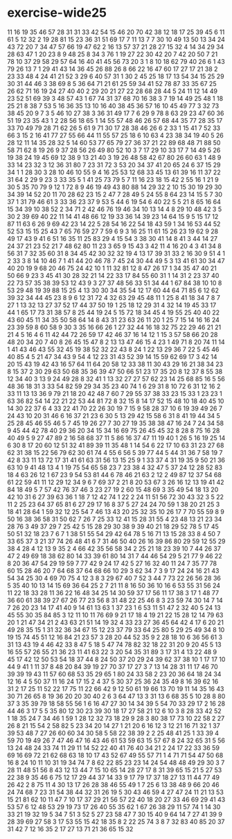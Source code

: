 # exercise-wide25
11
16
19
35
46
57
28
31
31
33
42
54
15
46
20
70
42
38
12
18
17
25
39
45
6
11
61
5
12
32
2
19
28
81
15
23
36
31
51
69
17
7
11
13
7
7
30
10
49
13
50
13
34
24
43
72
20
7
34
47
57
66
19
47
62
2
16
13
57
37
21
28
27
15
32
4
14
34
29
34
28
63
47
1
20
23
8
9
48
25
8
34
3
76
1
19
27
22
30
42
20
7
42
20
50
7
21
78
10
37
29
58
29
57
64
16
40
41
45
56
73
20
3
1
8
10
18
62
79
40
26
6
1
43
79
26
13
7
1
29
41
43
14
36
45
26
88
26
8
66
22
16
47
60
17
27
17
21
38
2
23
33
48
4
24
41
21
52
3
29
6
40
57
31
1
30
2
45
25
18
17
13
54
34
15
25
29
30
31
44
46
3
38
69
8
5
36
64
71
21
61
25
59
34
41
52
78
87
33
35
67
25
26
62
71
16
19
24
27
40
40
2
29
20
21
27
22
28
68
28
44
5
24
11
12
14
49
23
52
51
69
39
3
48
57
43
1
67
74
31
37
68
70
16
38
3
7
19
14
49
25
48
1
18
25
21
8
38
7
53
5
16
36
35
13
10
16
40
38
45
36
57
16
10
45
49
77
3
32
73
38
45
20
9
7
3
5
46
10
27
38
3
36
31
49
17
7
6
29
9
78
8
63
29
23
47
60
36
51
19
23
35
43
1
2
28
56
18
65
1
14
55
57
48
46
26
57
68
44
35
77
28
35
17
33
70
49
79
28
71
62
26
5
61
9
71
30
17
28
38
46
26
6
2
33
1
15
41
7
52
33
66
3
15
2
16
41
77
27
55
66
44
11
55
57
25
18
6
10
63
4
23
38
34
19
40
5
26
28
12
11
14
35
28
32
5
14
60
53
77
65
79
27
36
37
21
22
89
68
48
71
88
50
58
71
62
8
19
26
9
37
28
56
26
49
80
52
10
3
7
17
29
10
33
17
7
14
49
5
26
19
38
24
19
45
69
12
38
9
13
21
40
3
19
26
48
58
42
67
80
26
60
63
1
48
9
33
14
23
32
3
12
36
31
80
7
23
31
72
3
53
20
34
37
41
20
65
24
6
37
15
29
34
1
1
28
30
3
28
10
46
10
55
9
4
16
25
53
12
68
33
45
13
61
39
16
11
37
22
31
64
2
29
9
23
3
33
35
5
1
41
25
73
79
5
7
11
16
23
18
15
42
2
55
16
1
21
9
30
5
35
70
79
9
12
1
72
8
9
46
19
49
43
80
88
14
29
32
2
10
15
30
19
29
30
34
39
14
52
20
11
70
28
62
23
15
2
47
7
28
49
5
24
55
8
64
23
14
15
5
7
30
37
1
31
79
46
61
3
33
36
23
37
9
53
5
44
6
19
54
6
40
22
5
5
21
8
65
16
64
15
34
39
10
38
52
2
34
71
2
42
46
76
19
46
34
10
13
14
4
8
29
10
48
42
3
5
30
2
39
69
40
22
11
14
41
48
66
12
19
33
36
14
39
23
14
64
15
9
5
15
17
12
87
11
63
6
26
9
69
42
23
14
22
5
28
54
16
22
54
18
43
59
1
34
16
53
44
52
52
53
15
15
25
43
7
65
76
59
27
7
59
6
9
3
16
25
11
61
15
26
23
19
62
9
28
49
17
43
9
41
6
51
16
35
11
25
83
29
4
15
54
3
38
30
41
14
8
41
3
44
14
27
24
37
21
23
52
21
7
48
62
80
11
23
3
65
9
15
43
3
42
11
4
16
20
4
3
41
34
8
56
31
7
32
35
60
31
8
34
45
42
30
32
32
19
4
13
17
39
31
33
2
16
30
9
51
4
1
2
33
3
8
14
10
46
7
1
41
44
20
46
78
7
45
24
30
44
49
5
3
13
41
61
30
34
47
40
20
19
9
68
20
46
75
24
42
10
1
11
32
81
12
8
47
26
17
1
34
35
47
40
21
50
66
9
23
3
45
41
30
28
32
21
14
22
33
17
84
55
60
31
1
14
31
2
23
37
40
22
73
57
35
38
39
53
12
43
9
3
27
37
48
56
33
51
34
44
1
67
84
38
10
10
8
53
29
48
19
39
88
15
25
4
13
30
30
34
35
54
12
17
60
44
64
71
85
6
12
62
39
32
34
44
45
23
8
9
6
12
31
72
4
32
63
29
45
48
11
1
25
8
41
18
34
7
8
7
27
1
13
32
13
27
37
52
17
44
37
50
19
1
25
18
12
29
31
4
32
14
19
45
33
17
44
1
65
17
73
31
38
57
8
25
44
19
24
5
15
72
18
34
45
4
19
55
25
40
40
22
43
60
45
11
34
35
50
58
64
14
8
43
31
23
63
26
11
20
1
25
7
15
14
16
16
24
23
39
59
8
60
58
9
30
3
35
16
66
26
1
27
32
44
16
18
32
75
22
29
46
21
21
21
4
5
16
4
6
11
42
44
72
26
59
17
42
46
37
16
14
12
1
15
3
57
58
66
20
28
48
20
34
20
7
40
8
26
45
15
47
8
2
13
13
47
46
15
4
23
1
49
71
8
20
74
11
14
1
41
43
46
43
55
32
45
19
38
52
32
22
43
8
24
1
22
13
29
36
7
22
5
45
46
40
85
4
5
21
47
34
43
9
54
4
12
23
31
43
52
39
14
15
59
62
69
17
3
42
14
20
15
43
19
42
43
16
57
64
11
64
20
58
12
33
38
11
30
43
29
16
21
38
34
23
8
15
37
2
30
29
63
50
68
35
36
39
47
50
66
51
23
17
35
20
8
12
37
8
55
38
12
34
40
3
13
9
24
49
28
8
32
41
1
13
32
27
27
57
62
23
14
25
68
85
16
5
56
48
36
18
31
3
33
54
82
59
29
34
35
23
40
74
1
6
29
31
8
10
72
6
31
12
16
2
33
11
13
13
36
9
79
21
18
20
42
48
7
60
7
29
55
37
38
33
23
15
33
1
23
23
1
63
36
82
54
14
22
21
22
53
44
81
72
8
32
15
8
14
17
52
15
48
10
18
40
45
10
14
30
22
37
6
4
33
22
41
70
22
26
30
19
7
15
9
58
28
37
10
6
19
39
49
26
7
24
43
10
20
31
46
6
16
37
21
23
6
30
5
13
29
42
15
58
6
31
8
41
19
44
34
5
25
28
45
46
55
46
5
7
45
19
26
27
7
30
27
19
35
38
38
47
16
24
7
24
34
58
9
45
44
42
78
40
29
36
20
34
15
34
16
69
75
26
45
45
32
8
28
8
75
16
28
40
49
5
9
27
47
89
2
16
58
68
37
11
5
86
16
37
47
11
19
40
1
26
5
16
19
25
14
6
30
8
17
20
60
12
51
32
41
89
39
11
35
48
1
14
54
6
22
17
10
63
31
23
27
68
62
31
38
15
22
56
79
62
30
61
74
4
55
6
56
5
39
77
44
5
44
31
36
7
58
19
7
42
8
33
11
13
72
17
31
41
61
63
31
56
13
15
25
9
1
33
37
4
31
19
35
9
50
21
36
63
10
9
41
48
13
4
1
19
75
54
65
58
23
7
23
38
4
32
47
5
37
24
12
28
52
83
18
4
63
26
12
1
67
23
9
54
53
81
44
6
78
46
21
63
2
12
2
49
87
12
37
54
68
61
22
59
41
11
12
29
12
34
9
6
7
69
37
2
21
8
20
53
67
3
26
16
12
13
19
41
42
84
18
49
5
7
57
42
76
37
46
3
23
27
19
2
60
15
48
69
3
35
49
54
18
13
20
42
10
31
6
27
39
63
36
1
18
7
12
42
74
1
22
2
24
11
51
56
72
30
43
32
3
5
22
11
2
25
23
64
37
65
81
6
27
29
17
16
8
37
5
27
24
24
70
59
1
38
20
21
25
3
18
41
28
64
1
59
32
12
25
54
7
46
13
43
20
25
32
35
10
26
17
7
70
55
59
8
9
50
16
38
36
58
31
50
62
7
26
7
25
33
12
41
15
28
31
55
4
23
48
13
21
23
34
28
76
3
49
37
29
7
25
42
5
15
28
29
30
38
9
39
40
21
18
29
52
78
5
17
45
50
51
32
18
23
7
6
7
1
38
51
55
54
29
42
64
78
5
16
71
13
15
28
33
8
4
50
7
33
65
37
3
21
37
74
26
48
41
6
7
31
46
50
40
26
16
39
86
80
29
59
12
55
29
38
4
28
4
12
13
9
35
2
4
66
42
35
56
58
34
2
25
21
18
23
39
10
7
44
26
37
47
2
49
69
18
38
62
80
14
33
39
61
80
14
31
7
44
46
54
29
5
21
77
9
46
22
8
20
36
47
54
29
19
59
7
77
42
9
24
17
42
5
27
16
32
40
11
24
7
35
77
78
60
15
28
46
20
7
64
68
37
64
68
66
10
29
3
62
34
7
3
9
17
24
24
16
21
43
54
34
25
30
4
69
70
75
4
12
3
8
3
29
67
40
7
52
3
44
7
73
22
26
56
28
36
5
35
40
10
13
14
15
69
36
64
25
2
7
21
11
8
16
50
36
10
16
6
53
55
31
56
24
11
22
18
33
28
11
36
22
16
48
34
25
14
30
59
37
17
56
11
17
38
3
17
1
48
77
36
60
61
38
39
27
67
26
77
23
56
8
31
48
22
25
46
8
3
23
59
74
30
14
7
14
7
26
20
23
14
17
41
40
9
14
61
13
63
1
37
23
1
6
53
11
51
47
2
32
40
5
24
13
45
55
30
35
84
85
3
12
11
10
11
76
69
9
21
17
18
4
19
21
22
15
28
12
14
79
63
20
1
21
47
34
21
2
43
63
21
51
14
19
32
4
33
23
27
36
45
64
42
4
17
6
20
21
49
28
35
15
1
31
32
36
34
67
15
12
23
37
79
33
64
25
80
5
29
25
49
34
8
10
19
15
74
45
51
12
16
84
21
23
57
3
28
20
44
52
35
9
2
28
18
10
6
36
56
61
3
31
13
43
19
4
46
42
33
8
47
5
18
5
47
74
78
82
32
18
22
31
20
9
20
45
5
13
16
55
57
26
55
21
36
23
11
41
63
22
3
20
54
35
31
89
3
17
31
4
13
22
48
9
45
17
42
12
50
53
54
18
37
44
8
24
50
37
20
29
24
39
62
37
38
10
1
17
17
10
44
9
41
1
11
37
8
48
20
84
39
19
27
70
37
17
27
3
7
13
14
28
31
11
17
46
70
39
39
19
43
11
57
60
68
53
35
29
65
1
80
24
33
58
2
23
20
36
64
18
24
34
12
16
4
5
50
37
11
16
24
17
15
2
4
37
5
30
37
25
36
24
35
49
8
16
39
62
16
31
2
17
25
11
52
22
17
75
11
22
66
42
9
12
50
61
19
66
13
70
19
11
14
35
16
43
30
71
26
65
8
19
36
20
20
30
40
2
6
3
64
47
13
3
31
13
6
68
35
5
10
28
8
80
37
3
35
39
79
18
58
55
56
1
6
16
47
27
30
14
34
39
5
54
70
33
29
17
2
16
28
44
46
3
17
5
5
35
80
12
30
23
39
30
18
17
27
58
21
12
6
10
3
8
28
33
42
52
1
18
35
24
7
34
46
1
59
1
28
12
32
73
18
29
9
28
3
80
38
17
73
10
22
58
2
27
26
8
21
15
54
2
58
82
5
23
34
20
14
27
1
21
20
6
16
12
3
12
21
16
71
32
1
37
39
53
48
7
27
26
60
60
34
30
58
5
58
22
38
39
2
2
25
48
41
25
1
33
39
4
59
70
19
49
26
7
47
46
47
16
43
46
61
53
59
63
15
57
67
8
24
32
65
31
5
56
13
24
48
24
33
74
11
29
11
14
52
22
40
41
76
40
34
21
2
24
17
22
33
36
59
69
16
69
72
21
62
68
63
18
10
17
43
52
67
49
55
57
71
1
4
71
71
54
47
50
68
16
8
24
10
11
10
31
19
34
74
7
8
62
22
85
23
23
14
24
54
48
48
49
29
30
3
7
28
11
48
51
56
8
43
12
13
44
7
15
10
65
14
28
27
17
8
31
39
65
15
21
5
27
53
22
38
9
35
46
6
75
12
17
29
44
37
14
33
9
17
79
17
37
18
27
13
11
44
77
49
26
42
2
8
75
11
4
30
13
17
26
28
38
46
55
49
1
7
25
6
13
38
48
9
66
20
46
24
74
68
7
23
31
54
38
44
32
31
26
19
5
30
43
46
59
4
27
47
24
11
21
13
53
15
21
81
62
10
11
47
7
10
17
37
29
21
56
57
22
40
18
20
27
33
46
69
29
41
43
53
57
6
12
48
53
29
19
73
17
26
40
55
35
62
1
67
26
38
29
11
57
74
1
14
30
33
21
19
32
19
5
34
7
51
3
52
5
27
23
58
47
7
30
15
40
9
64
14
7
27
41
39
9
28
39
69
27
58
3
17
53
55
15
42
18
35
8
2
22
25
74
3
8
7
32
83
40
85
20
37
31
42
7
12
16
35
2
17
27
13
71
21
36
65
15
32
